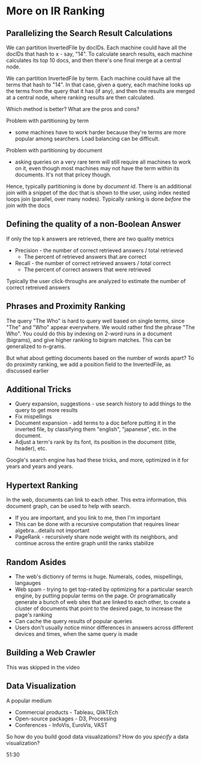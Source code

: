 # More on IR Ranking

## Parallelizing the Search Result Calculations

We can partition InvertedFile by docIDs. Each machine could have all the docIDs that hash to x - say, "14". To calculate search results, each machine calculates its top 10 docs, and then there's one final merge at a central node.

We can partition InvertedFile by term. Each machine could have all the terms that hash to "14". In that case, given a query, each machine looks up the terms from the query that it has (if any), and then the results are merged at a central node, where ranking results are then calculated.

Which method is better? What are the pros and cons?

Problem with partitioning by term

- some machines have to work harder because they're terms are more popular among searchers. Load balancing can be difficult.

Problem with partitioning by document

- asking queries on a very rare term will still require all machines to work on it, even though most machines may not have the term within its documents. It's not that pricey though.

Hence, typically partitioning is done by *document id*. There is an additional join with a snippet of the doc that is shown to the user, using index nested loops join (parallel, over many nodes). Typically ranking is done *before* the join with the docs

## Defining the quality of a non-Boolean Answer

If only the top k answers are retrieved, there are two quality metrics

* Precision - the number of correct retrieved answers / total retrieved
  * The percent of retrieved answers that are correct
* Recall - the number of correct retrieved answers / total correct
  * The percent of correct answers that were retrieved

Typically the user click-throughs are analyzed to estimate the number of correct retreived answers

## Phrases and Proximity Ranking

The query "The Who" is hard to query well based on single terms, since "The" and "Who" appear everywhere. We would rather find the phrase "The Who". You could do this by indexing on 2-word runs in a document (bigrams), and give higher ranking to bigram matches. This can be generalized to n-grams.

But what about getting documents based on the number of words apart? To do proximity ranking, we add a position field to the InvertedFile, as discussed earlier

## Additional Tricks

* Query expansion, suggestions - use search history to add things to the query to get more results
* Fix mispellings
* Document expansion - add terms to a doc before putting it in the inverted file, by classifying them "english", "japanese", etc. in the document.
* Adjust a term's rank by its font, its position in the document (title, header), etc.

Google's search engine has had these tricks, and more, optimized in it for years and years and years.


## Hypertext Ranking

In the web, documents can link to each other. This extra information, this document graph, can be used to help with search.

* If you are important, and you link to me, then I'm important
* This can be done with a recursive computation that requires linear algebra...details not important
* PageRank - recursively share node weight with its neighbors, and continue across the entire graph until the ranks stabilize

## Random Asides

* The web's dictionry of terms is huge. Numerals, codes, mispellings, langauges
* Web spam - trying to get top-rated by optimizing for a particular search engine, by putting popular terms on the page. Or programatically generate a bunch of web sites that are linked to each other, to create a cluster of documents that point to the desired page, to increase the page's ranking
* Can cache the query results of popular queries
* Users don't usually notice minor differences in answers across different devices and times, when the same query is made

## Building a Web Crawler

This was skipped in the video

## Data Visualization

A popular medium

* Commercial products - Tableau, QlikTEch
* Open-source packages - D3, Processing
* Conferences - InfoVis, EuroVis, VAST

So how do you build good data visualizations? How do you *specify* a data visualization?

51:30